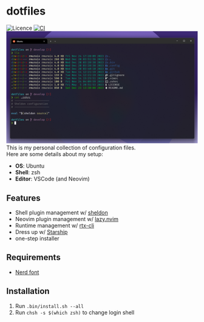 # dotfiles

![Licence](https://img.shields.io/github/license/rmuraix/dotfiles)
[![CI](https://github.com/rmuraix/dotfiles/actions/workflows/ci.yml/badge.svg)](https://github.com/rmuraix/dotfiles/actions/workflows/ci.yml)  
![terminal](./images/screenshot_terminal.png)  
This is my personal collection of configuration files.  
Here are some details about my setup:  
- **OS**: Ubuntu
- **Shell**: zsh
- **Editor**: VSCode (and Neovim)

## Features

- Shell plugin management w/ [sheldon](https://sheldon.cli.rs/)
- Neovim plugin management w/ [lazy.nvim](https://github.com/folke/lazy.nvim)
- Runtime management w/ [rtx-cli](https://github.com/jdxcode/rtx)
- Dress up w/ [Starship](https://starship.rs/)
- one-step installer
## Requirements
- [Nerd font](https://www.nerdfonts.com/font-downloads)
## Installation

1. Run `.bin/install.sh --all`
2. Run `chsh -s $(which zsh)` to change login shell
